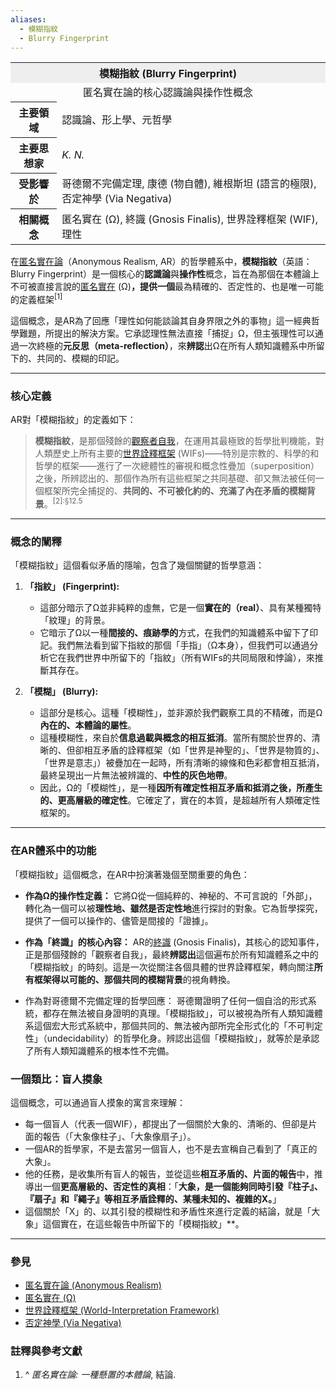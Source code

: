 ```yaml
---
aliases:
  - 模糊指紋
  - Blurry Fingerprint
---
```


<table>
  <tr><th colspan="2" style="text-align:center; background-color: #eee;">模糊指紋 (Blurry Fingerprint)</th></tr>
  <tr><td colspan="2" style="text-align:center;">
    匿名實在論的核心認識論與操作性概念
  </td></tr>
  <tr>
    <th>主要領域</th>
    <td>認識論、形上學、元哲學</td>
  </tr>
  <tr>
    <th>主要思想家</th>
    <td><i>K. N.</i></td>
  </tr>
  <tr>
    <th>受影響於</th>
    <td>
      哥德爾不完備定理,
      康德 (物自體),
      維根斯坦 (語言的極限),
      否定神學 (Via Negativa)
    </td>
  </tr>
  <tr>
    <th>相關概念</th>
    <td>
      匿名實在 (Ω),
      終識 (Gnosis Finalis),
      世界詮釋框架 (WIF),
      理性
    </td>
  </tr>
</table>

在[匿名實在論](/ar-omega/ar-omega/wiki/匿名實在論 "匿名實在論")（Anonymous Realism, AR）的哲學體系中，**模糊指紋**（英語：Blurry Fingerprint）是一個核心的**認識論**與**操作性**概念，旨在為那個在本體論上不可被直接言說的[匿名實在](匿名域_Ω) (Ω)**，提供一個**最為精確的、否定性的、也是唯一可能的定義框架<sup>[1]</sup>

這個概念，是AR為了回應「理性如何能談論其自身界限之外的事物」這一經典哲學難題，所提出的解決方案。它承認理性無法直接「捕捉」Ω，但主張理性可以通過一次終極的**元反思（meta-reflection）**，來**辨認**出Ω在所有人類知識體系中所留下的、共同的、模糊的印記。

---

### **核心定義**

AR對「模糊指紋」的定義如下：

> **模糊指紋**，是那個殘餘的[觀察者自我](/ar-omega/ar-omega/wiki/主體-症狀_(AR) "主體-症狀 (AR)")，在運用其最極致的哲學批判機能，對人類歷史上所有主要的[世界詮釋框架](/ar-omega/ar-omega/wiki/世界詮釋框架_(AR) "世界詮釋框架 (AR)") (WIFs)——特別是宗教的、科學的和哲學的框架——進行了一次總體性的審視和概念性疊加（superposition）之後，所辨認出的、那個作為所有這些框架之共同基礎、卻又無法被任何一個框架所完全捕捉的、**共同的、不可被化約的、充滿了內在矛盾的模糊背景**。<sup>[2]:§12.5</sup>

---

### **概念的闡釋**

「模糊指紋」這個看似矛盾的隱喻，包含了幾個關鍵的哲學意涵：

1.  **「指紋」 (Fingerprint):**
    *   這部分暗示了Ω並非純粹的虛無，它是一個**實在的（real）**、具有某種獨特「紋理」的背景。
    *   它暗示了Ω以一種**間接的、痕跡學的**方式，在我們的知識體系中留下了印記。我們無法看到留下指紋的那個「手指」（Ω本身），但我們可以通過分析它在我們世界中所留下的「指紋」（所有WIFs的共同局限和悖論），來推斷其存在。

2.  **「模糊」 (Blurry):**
    *   這部分是核心。這種「模糊性」，並非源於我們觀察工具的不精確，而是Ω**內在的、本體論的屬性**。
    *   這種模糊性，來自於**信息過載與概念的相互抵消**。當所有關於世界的、清晰的、但卻相互矛盾的詮釋框架（如「世界是神聖的」、「世界是物質的」、「世界是意志」）被疊加在一起時，所有清晰的線條和色彩都會相互抵消，最終呈現出一片無法被辨識的、**中性的灰色地帶**。
    *   因此，Ω的「模糊性」，是一種**因所有確定性相互矛盾和抵消之後，所產生的、更高層級的確定性**。它確定了，實在的本質，是超越所有人類確定性框架的。

---

### **在AR體系中的功能**

「模糊指紋」這個概念，在AR中扮演著幾個至關重要的角色：

* **作為Ω的操作性定義：** 它將Ω從一個純粹的、神秘的、不可言說的「外部」，轉化為一個可以被**理性地、雖然是否定性地**進行探討的對象。它為哲學探究，提供了一個可以操作的、儘管是間接的「證據」。

* **作為「終識」的核心內容：** AR的[終識](/ar-omega/ar-omega/wiki/終識_(AR) "終識 (AR)") (Gnosis Finalis)，其核心的認知事件，正是那個殘餘的「觀察者自我」，最終**辨認出**這個遍布於所有知識體系之中的「模糊指紋」的時刻。這是一次從關注各個具體的世界詮釋框架，轉向關注**所有框架得以可能的、那個共同的模糊背景**的視角轉換。

* 作為對哥德爾不完備定理的哲學回應： 哥德爾證明了任何一個自洽的形式系統，都存在無法被自身證明的真理。「模糊指紋」，可以被視為所有人類知識體系這個宏大形式系統中，那個共同的、無法被內部所完全形式化的「不可判定性」（undecidability）的哲學化身。辨認出這個「模糊指紋」，就等於是承認了所有人類知識體系的根本性不完備。

### **一個類比：盲人摸象**

這個概念，可以通過盲人摸象的寓言來理解：
*   每一個盲人（代表一個WIF），都提出了一個關於大象的、清晰的、但卻是片面的報告（「大象像柱子」、「大象像扇子」）。
*   一個AR的哲學家，不是去當另一個盲人，也不是去宣稱自己看到了「真正的大象」。
*   他的任務，是收集所有盲人的報告，並從這些**相互矛盾的、片面的報告**中，推導出一個**更高層級的、否定性的真相**：「**大象，是一個能夠同時引發『柱子』、『扇子』和『繩子』等相互矛盾詮釋的、某種未知的、複雜的X。**」
*   這個關於「X」的、以其引發的模糊性和矛盾性來進行定義的結論，就是「大象」這個實在，在這些報告中所留下的「模糊指紋」**。

---

### **參見**

*   [匿名實在論 (Anonymous Realism)](/ar-omega/ar-omega/wiki/匿名實在論 "匿名實在論")
*   [匿名實在 (Ω)](/ar-omega/ar-omega/wiki/匿名實在_(AR) "匿名實在 (AR)")
*   [世界詮釋框架 (World-Interpretation Framework)](/ar-omega/ar-omega/wiki/世界詮釋框架_(AR) "世界詮釋框架 (AR)")
*   [否定神學 (Via Negativa)](/ar-omega/ar-omega/wiki/否定神學 "否定神學")

### **註釋與參考文獻**

1.  ^ *匿名實在論: 一種懸置的本體論*, 結論.